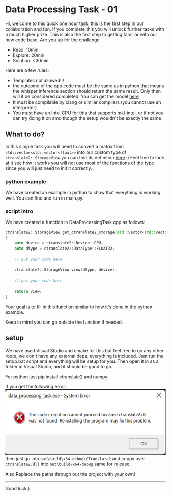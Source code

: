 # Data Processing Task - 01

Hi, welcome to this quick one hour task, this is the
first step in our collaboration and fun. If you complete this
you will unlock further tasks with a much higher prize. This
is also the first step to getting familiar with our new code base.
Are you up for the challenge

- Read: 10min
- Explore: 20min
- Solution: <30min

Here are a few rules:
- Templates not allowed!!!
- the outcome of the cpp code must be the same as in python that means the whisper inference section should return the same result.
Only then will it be considered completed. You can get the model [here](https://drive.google.com/file/d/1LRuLd0XeNXsz609KP1ZxhqMd5_6dj9KC/view?usp=sharing)
- It must be compilable by clang or similar compilers (you cannot use an interpreter)
- You must have an Intel CPU for this that supports mkl-intel, or if not you can try doing it on amd though the setup wouldn't be exactly the same

## What to do?

In this simple task you will need to convert a matrix from
`std::vector<std::vector<float>>` into our custom type of
`ctranslate2::StorageView` you can find its definition
[here](https://github.com/OpenNMT/CTranslate2/blob/5f9aac6d3cf240a2f47dcc663f608bb445d41218/src/storage_view.cc)
:) Feel free to look at it see how it works you will not use most
of the functions of the type since you will just need to init 
it correctly.

### python example

We have created an example in python to show that everything is
working well. You can find and run in main.py.

### script intro
We have created a function in DataProcessingTask.cpp as follows: 
```cpp
ctranslate2::StorageView get_ctranslate2_storage(std::vector<std::vector<float>>& segment)
{
    auto device = ctranslate2::Device::CPU;
    auto dtype = ctranslate2::DataType::FLOAT32;

    // put your code here

    ctranslate2::StorageView view(dtype, device);

    // put your code here

    return view;
}
```
Your goal is to fill in this function similar to how it's done in
the python example.

Keep in mind you can go outside the function if needed. 

## setup

We have used Visual Studio and cmake for this but feel free
to go any other route, we don't have any external deps, 
everything is included. Just run the setup.bat script and
everything will be setup for you. Then open it in 
as a folder in Visual Studio, and it should be good to go.

For python just pip install ctranslate2 and numpy.

If you get the following error: ![img.png](img.png)
then just go into `out\build\x64-debug\CTranslate2`
and coppy over `ctranslate2.dll` into `out\build\x64-debug`
same for release.

Also Replace the paths through out the project with your own!

---
Good luck:)
